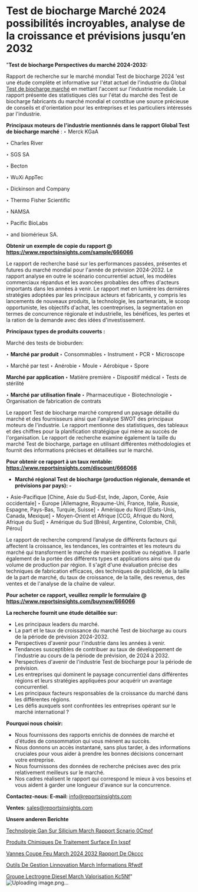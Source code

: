 # Test de biocharge Marché 2024 possibilités incroyables, analyse de la croissance et prévisions jusqu’en 2032

"<strong>Test de biocharge Perspectives du marché 2024-2032:</strong>

Rapport de recherche sur le marché mondial Test de biocharge 2024 'est une étude complète et informative sur l'état actuel de l'industrie du Global <a href=https://www.reportsinsights.com/sample/666066>Test de biocharge marché</a> en mettant l'accent sur l'industrie mondiale. Le rapport présente des statistiques clés sur l'état du marché des Test de biocharge fabricants du marché mondial et constitue une source précieuse de conseils et d'orientation pour les entreprises et les particuliers intéressés par l'industrie.

<strong>Principaux moteurs de l'industrie mentionnés dans le rapport Global Test de biocharge marché</strong> :
‣ Merck KGaA

‣ Charles River

‣ SGS SA

‣ Becton

‣ WuXi AppTec

‣ Dickinson and Company

‣ Thermo Fisher Scientific

‣ NAMSA

‣ Pacific BioLabs

‣ and biomérieux SA.

<strong>Obtenir un exemple de copie du rapport @ <a href=https://www.reportsinsights.com/sample/666066>https://www.reportsinsights.com/sample/666066</a></strong>

Le rapport de recherche basé sur les performances passées, présentes et futures du marché mondial pour l'année de prévision 2024-2032. Le rapport analyse en outre le scénario concurrentiel actuel, les modèles commerciaux répandus et les avancées probables des offres d'acteurs importants dans les années à venir. Le rapport met en lumière les dernières stratégies adoptées par les principaux acteurs et fabricants, y compris les lancements de nouveaux produits, la technologie, les partenariats, le scoop opportuniste, les objectifs d'achat, les coentreprises, la segmentation en termes de concurrence régionale et industrielle, les bénéfices, les pertes et la ration de la demande avec des idées d'investissement.

<strong>Principaux types de produits couverts :</strong>

Marché des tests de bioburden:

‣  <strong> Marché par produit </strong>
‣ Consommables
‣ Instrument
‣ PCR
‣ Microscope

‣  Marché par test
‣ Anérobie
‣ Moule
‣ Aérobique
‣ Spore

<strong>Marché par application </strong>
‣ Matière première
‣ Dispositif médical
‣ Tests de stérilité

‣  <strong> <strong> Marché par utilisation finale </strong> </strong>
‣ Pharmaceutique
‣ Biotechnologie
‣ Organisation de fabrication de contrats

Le rapport Test de biocharge marché comprend un paysage détaillé du marché et des fournisseurs ainsi que l'analyse SWOT des principaux moteurs de l'industrie. Le rapport mentionne des statistiques, des tableaux et des chiffres pour la planification stratégique qui mène au succès de l'organisation. Le rapport de recherche examine également la taille du marché Test de biocharge, partage en utilisant différentes méthodologies et fournit des informations précises et détaillées sur le marché.

<strong>Pour obtenir ce rapport à un taux rentable: <a href=https://www.reportsinsights.com/discount/666066>https://www.reportsinsights.com/discount/666066</a></strong>
<ul>
  <li><strong>Marché régional Test de biocharge (production régionale, demande et prévisions par pays): -</strong></li>
</ul>
‣ Asie-Pacifique [Chine, Asie du Sud-Est, Inde, Japon, Corée, Asie occidentale]
‣ Europe [Allemagne, Royaume-Uni, France, Italie, Russie, Espagne, Pays-Bas, Turquie, Suisse]
‣ Amérique du Nord [États-Unis, Canada, Mexique]
‣ Moyen-Orient et Afrique [CCG, Afrique du Nord, Afrique du Sud]
‣ Amérique du Sud [Brésil, Argentine, Colombie, Chili, Pérou]

Le rapport de recherche comprend l’analyse de différents facteurs qui affectent la croissance, les tendances, les contraintes et les moteurs du marché qui transforment le marché de manière positive ou négative. Il parle également de la portée des différents types et applications ainsi que du volume de production par région. Il s'agit d'une évaluation précise des techniques de fabrication efficaces, des techniques de publicité, de la taille de la part de marché, du taux de croissance, de la taille, des revenus, des ventes et de l'analyse de la chaîne de valeur.

<strong>Pour acheter ce rapport, veuillez remplir le formulaire @   <a href=https://www.reportsinsights.com/buynow/666066>https://www.reportsinsights.com/buynow/666066</a></strong>

<strong>La recherche fournit une étude détaillée sur:</strong>
<ul>
  <li>Les principaux leaders du marché.</li>
  <li>La part et le taux de croissance du marché Test de biocharge au cours de la période de prévision 2024-2032.</li>
  <li>Perspectives d'avenir pour l'industrie dans les années à venir.</li>
  <li>Tendances susceptibles de contribuer au taux de développement de l'industrie au cours de la période de prévision, de 2024 à 2032.</li>
  <li>Perspectives d'avenir de l'industrie Test de biocharge pour la période de prévision.</li>
  <li>Les entreprises qui dominent le paysage concurrentiel dans différentes régions et leurs stratégies appliquées pour acquérir un avantage concurrentiel.</li>
  <li>Les principaux facteurs responsables de la croissance du marché dans les différentes régions.</li>
  <li>Les défis auxquels sont confrontées les entreprises opérant sur le marché international ?</li>
</ul>
<strong>Pourquoi nous choisir:</strong>
<ul>
  <li>Nous fournissons des rapports enrichis de données de marché et d'études de consommation qui vous mènent au succès.</li>
  <li>Nous donnons un accès instantané, sans plus tarder, à des informations cruciales pour vous aider à prendre les bonnes décisions concernant votre entreprise.</li>
  <li>Nous fournissons des données de recherche précises avec des prix relativement meilleurs sur le marché.</li>
  <li>Nos cadres réalisent le rapport qui correspond le mieux à vos besoins et vous aident à garder une longueur d'avance sur la concurrence.</li>
</ul>
<strong>Contactez-nous:
</strong><strong>E-mail:</strong> <a href=mailto:info@reportsinsights.com>info@reportsinsights.com</a>

<strong>Ventes</strong>: <a href=mailto:sales@reportsinsights.com>sales@reportsinsights.com</a>

<strong>Unsere anderen Berichte</strong>

<a href=https://www.linkedin.com/pulse/technologie-gan-sur-silicium-march%C3%A9-rapport-sc%C3%A9nario-0cmof/>Technologie Gan Sur Silicium March Rapport Scnario 0Cmof</a>

<a href=https://www.linkedin.com/pulse/produits-chimiques-de-traitement-surface-en-ixspf/>Produits Chimiques De Traitement Surface En Ixspf</a>

<a href=https://www.linkedin.com/pulse/vannes-coupe-feu-march%C3%A9-2024-2032-rapport-de-okccc/>Vannes Coupe Feu March 2024 2032 Rapport De Okccc</a>

<a href=https://www.linkedin.com/pulse/outils-de-gestion-linnovation-march%C3%A9-informations-rfwdf/>Outils De Gestion Linnovation March Informations Rfwdf</a>

<a href=https://www.linkedin.com/pulse/groupe-%C3%A9lectrog%C3%A8ne-diesel-march%C3%A9-valorisation-kc5nf/>Groupe Lectrogne Diesel March Valorisation Kc5Nf</a>"
![Uploading image.png…]()
